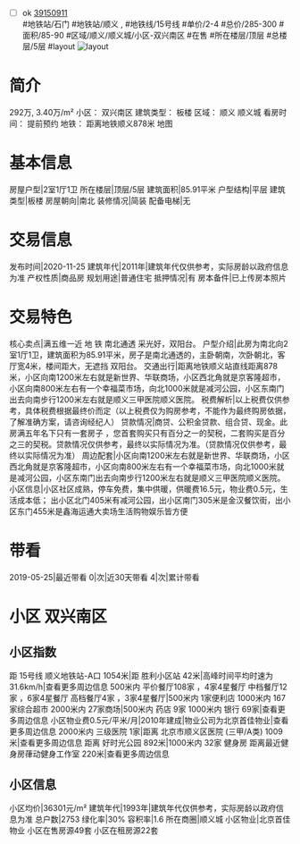 - [ ] ok [39150911](https://bj.5i5j.com/ershoufang/39150911.html)  
 #地铁站/石门 #地铁站/顺义 ,  #地铁线/15号线
#单价/2-4 #总价/285-300 #面积/85-90   #区域/顺义/顺义城/小区-双兴南区 #在售 #所在楼层/顶层 #总楼层/5层 #layout 
![layout](http://image16.5i5j.com/erp/house/3915/39150911/huxing/ffaedeoo5aee7141.jpg_P5.jpg) 
# 简介 
 292万,  3.40万/m² 
小区： 双兴南区
建筑类型： 板楼
区域： 顺义 顺义城
看房时间： 提前预约
地铁： 距离地铁顺义878米 地图
# 基本信息 
 房屋户型|2室1厅1卫
所在楼层|顶层/5层
建筑面积|85.91平米
户型结构|平层
建筑类型|板楼
房屋朝向|南北
装修情况|简装
配备电梯|无
# 交易信息 
 发布时间|2020-11-25
建筑年代|2011年|建筑年代仅供参考，实际房龄以政府信息为准
产权性质|商品房
规划用途|普通住宅
抵押情况|有
房本备件|已上传房本照片
# 交易特色 
 核心卖点|满五维一近 地 铁 南北通透  采光好，双阳台。
户型介绍|此房为南北向2室1厅1卫，建筑面积为85.91平米，房子是南北通透的，主卧朝南，次卧朝北，客厅宽4米，楼间距大，无遮挡 双阳台。
交通出行|距离地铁顺义站直线距离878米，小区向南1200米左右就是新世界、华联商场，小区西北角就是京客隆超市，小区向南800米左右有一个幸福菜市场，向北1000米就是减河公园，小区东南门出去向南步行1200米左右就是顺义三甲医院顺义医院。
税费解析|以上税费仅供参考，具体税费根据最终价而定（以上税费仅为购房参考，不能作为最终购房依据，了解准确方案，请咨询经纪人）
贷款情况|商贷、公积金贷款、组合贷、现金。此房满五年名下只有一套房子 ，您首套购买只有百分之一的契税，二套购买是百分之三的契税。贷款情况仅供参考，最终以实际情况为准。（贷款情况仅供参考，最终以实际情况为准）
周边配套|小区向南1200米左右就是新世界、华联商场，小区西北角就是京客隆超市，小区向南800米左右有一个幸福菜市场，向北1000米就是减河公园，小区东南门出去向南步行1200米左右就是顺义三甲医院顺义医院。
小区信息|小区社区成熟，停车免费，集中供暖，供暖费16.5元，物业费0.5元，生活成本低； 出小区北门405米有减河公园，出小区南门305米是金汉餐饮街，出小区东门455米是鑫海运通大卖场生活购物娱乐皆方便
# 带看 
 2019-05-25|最近带看	 0|次|近30天带看	 4|次|累计带看
# 小区 双兴南区
## 小区指数 
 距 15号线 顺义地铁站-A口 1054米|距 胜利小区站 42米|高峰时间平均时速为31.6km/h|查看更多周边信息
500米内 平价餐厅108家 ，4家4星餐厅
中档餐厅12家 ，6家4星餐厅
高档餐厅4家 ，3家4星餐厅|500米内 1家便利店
1000米内 167家综合超市
2000米内 27家商场|500米内 药店 9家
1000米内 银行 69家|查看更多周边信息
小区物业费0.5元/平米/月|2010年建成|物业公司为北京首佳物业|查看更多周边信息
2000米内 三级医院 1家|距离 北京市顺义区医院 (三甲/A类) 1009米|查看更多周边信息
距离 好时光公园 892米|1000米内 32家 健身房
距离最近健身房葎动健身工作室 220米|查看更多周边信息
## 小区信息 
 小区均价|36301元/m²
建筑年代|1993年|建筑年代仅供参考，实际房龄以政府信息为准
总户数|2753
绿化率|30%
容积率|1.6
所在商圈|顺义城
小区物业|北京首佳物业
小区在售房源49套
小区在租房源22套
